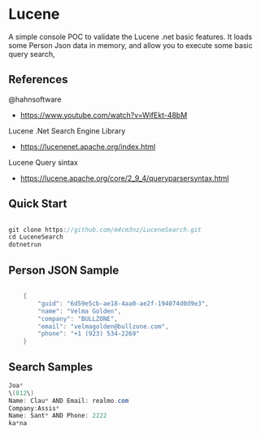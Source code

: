 # Lucene

A simple console POC to validate the Lucene .net basic features.
It loads some Person Json data in memory, and allow you to execute some basic query search,

## References

@hahnsoftware
* https://www.youtube.com/watch?v=WifEkt-48bM

Lucene .Net Search Engine Library
* https://lucenenet.apache.org/index.html

Lucene Query sintax
* https://lucene.apache.org/core/2_9_4/queryparsersyntax.html

## Quick Start

```C#

git clone https://github.com/m4cm3nz/LuceneSearch.git
cd LuceneSearch
dotnetrun

```

## Person JSON Sample

```C#

    {
        "guid": "6d59e5cb-ae18-4aa0-ae2f-194074d0d9e3",
        "name": "Velma Golden",
        "company": "BULLZONE",
        "email": "velmagolden@bullzone.com",
        "phone": "+1 (923) 534-2269"
    }

```

## Search Samples

```C#
Joa*
\(812\)
Name: Clau* AND Email: realmo.com 
Company:Assis*
Name: Sant* AND Phone: 2222
ka*na
```